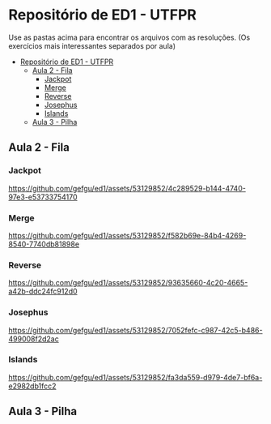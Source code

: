 # Repositório de ED1 - UTFPR

Use as pastas acima para encontrar os arquivos com as resoluções.
(Os exercícios mais interessantes separados por aula)

- [Repositório de ED1 - UTFPR](#repositório-de-ed1---utfpr)
  - [Aula 2 - Fila](#aula-2---fila)
    - [Jackpot](#jackpot)
    - [Merge](#merge)
    - [Reverse](#reverse)
    - [Josephus](#josephus)
    - [Islands](#islands)
  - [Aula 3 - Pilha](#aula-3---pilha)


## Aula 2 - Fila

### Jackpot


https://github.com/gefgu/ed1/assets/53129852/4c289529-b144-4740-97e3-e53733754170

### Merge


https://github.com/gefgu/ed1/assets/53129852/f582b69e-84b4-4269-8540-7740db81898e



### Reverse



https://github.com/gefgu/ed1/assets/53129852/93635660-4c20-4665-a42b-ddc24fc912d0



### Josephus


https://github.com/gefgu/ed1/assets/53129852/7052fefc-c987-42c5-b486-499008f2d2ac


### Islands


https://github.com/gefgu/ed1/assets/53129852/fa3da559-d979-4de7-bf6a-e2982db1fcc2


## Aula 3 - Pilha
